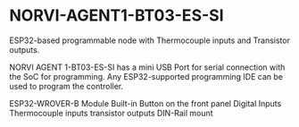 # NORVI-AGENT1-BT03-ES-SI
ESP32-based programmable node with Thermocouple inputs and Transistor outputs.

NORVI AGENT 1-BT03-ES-SI has a mini USB Port for serial connection with the SoC for programming. 
Any ESP32-supported programming IDE can be used to program the controller.

ESP32-WROVER-B Module
Built-in Button on the front panel
Digital Inputs
Thermocouple inputs
transistor outputs
DIN-Rail mount
